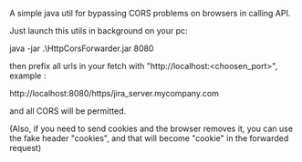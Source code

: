 A simple java util for bypassing CORS problems on browsers in calling API.

Just launch this utils in background on your pc:

java -jar .\HttpCorsForwarder.jar 8080

then prefix all urls in your fetch with "http://localhost:<choosen_port>", example :

http://localhost:8080/https/jira_server.mycompany.com

and all CORS will be permitted.

(Also, if you need to send cookies and the browser removes it, you can use the fake header "cookies", and that will become "cookie" in the forwarded request)

